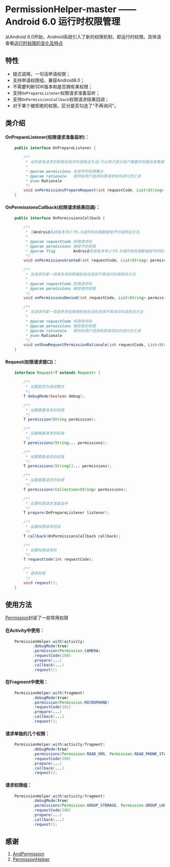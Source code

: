 # PermissionHelper-master —— Android 6.0 运行时权限管理
从Android 6.0开始，Android系统引入了新的权限机制，即运行时权限。具体请查看[运行时权限的变化及特点](https://github.com/lyl873825813/PermissionHelper-master/blob/master/Permission.md)

## 特性 ##
* 链式调用，一句话申请权限；
* 支持申请权限组，兼容Android8.0；
* 不需要判断SDK版本和是否拥有某权限；
* 支持`OnPrepareListener`权限请求准备监听；
* 支持`OnPermissionsCallback`权限请求结果回调；
* 对于某个被拒绝的权限，区分是否勾选了“不再询问”。

## 类介绍 ##
#### OnPrepareListener(权限请求准备监听)： ####
```java
    public interface OnPrepareListener {

        /**
         * 当检查有请求的权限未授予时调用该方法(可以用于提示用户需要的权限信息等操作)
         *
         * @param permissions 未授予的权限集合
         * @param rationale   提供给用户选择权限请求如何进行的工具
         * @see Rationale
         */
        void onPermissionsPrepareRequest(int requestCode, List<String> permissions, Rationale rationale);
    }
```

#### OnPermissionsCallback(权限请求结果回调)： ####
```java
    public interface OnPermissionsCallback {

        /**
         * 当Android系统版本号小于6.0或所有权限都被授予时调用该方法
         *
         * @param requestCode 权限请求码
         * @param permissions 被授予的权限
         * @param flag        Android系统版本号小于6.0或所有权限都被授予的标记
         */
        void onPermissionsGranted(int requestCode, List<String> permissions, @PermissionRequest.PermissionFlag int flag);

        /**
         * 当请求的某一项或多项权限被拒绝且选择不再询问时调用该方法
         *
         * @param requestCode 权限请求码
         * @param permissions 被拒绝的权限
         */
        void onPermissionsDenied(int requestCode, List<String> permissions);

        /**
         * 当请求的某一项或多项权限被拒绝且没有选择不再询问时调用该方法
         *
         * @param requestCode 权限请求码
         * @param permissions 被拒绝的权限
         * @param rationale   提供给用户选择权限请求如何进行的工具
         * @see Rationale
         */
        void onShowRequestPermissionRationale(int requestCode, List<String> permissions, Rationale rationale);
    }
```

#### Request(权限请求接口)： ####
```java
    interface Request<T extends Request> {

        /**
         * 设置是否为调试模式
         */
        T debugMode(boolean debug);

        /**
         * 设置需要请求的权限
         */
        T permission(String permission);

        /**
         * 设置需要请求的权限
         */
        T permissions(String... permissions);

        /**
         * 设置需要请求的权限
         */
        T permissions(String[]... permissions);

        /**
         * 设置需要请求的权限
         */
        T permissions(Collection<String> permissions);

        /**
         * 设置权限请求准备监听
         */
        T prepare(OnPrepareListener listener);

        /**
         * 设置权限请求回调
         */
        T callback(OnPermissionsCallback callback);

        /**
         * 设置权限请求码
         */
        T requestCode(int requestCode);

        /**
         * 请求权限
         */
        void request();
    }
```

## 使用方法 ##

[Permission](https://github.com/lyl873825813/PermissionHelper-master/blob/master/permissionhelper/src/main/java/com/liyunlong/permissionhelper/Permission.java)封装了一些常用权限

#### 在Activity中使用： ####
```java
    PermissionHelper.with(activity)
            .debugMode(true)
            .permission(Permission.CAMERA)
            .requestCode(100)
            .prepare(...)
            .callback(...)
            .request();
```

#### 在Fragment中使用： ####
```java
    PermissionHelper.with(fragment)
            .debugMode(true)
            .permission(Permission.MICROPHONE)
            .requestCode(101)
            .prepare(...)
            .callback(...)
            .request();
```

#### 请求单独的几个权限： ####
```java
    PermissionHelper.with(activity/fragment)
            .debugMode(true)
            .permissions(Permission.READ_SMS, Permission.READ_PHONE_STATE)
            .requestCode(200)
            .prepare(...)
            .callback(...)
            .request();
```

#### 请求权限组： ####
```java
    PermissionHelper.with(activity/fragment)
            .debugMode(true)
            .permissions(Permission.GROUP_STORAGE, Permission.GROUP_LOCATION)
            .requestCode(200)
            .prepare(...)
            .callback(...)
            .request();
```

## 感谢 ##

1. [AndPermission](https://github.com/yanzhenjie/AndPermission)
2. [PermissionHelper](https://github.com/k0shk0sh/PermissionHelper)
